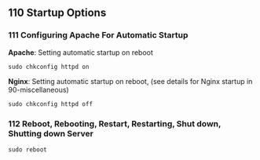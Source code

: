## 110 Startup Options

### 111 Configuring Apache For Automatic Startup


**Apache**: Setting automatic startup on reboot

```
sudo chkconfig httpd on
```

**Nginx**: Setting automatic startup on reboot, (see details for Nginx startup in 90-miscellaneous)

```
sudo chkconfig httpd off
```

### 112 Reboot, Rebooting, Restart, Restarting, Shut down, Shutting down Server

```
sudo reboot
```
